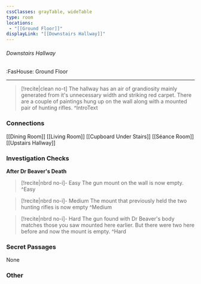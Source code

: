 ```yaml
---
cssClasses: grayTable, wideTable
type: room
locations:
 - "[[Ground Floor]]"
displayLink: "[[Downstairs Hallway]]"
---
```

###### Downstairs Hallway
<span class="sub2">:FasHouse: Ground Floor</span>

---

> [!recite|clean no-t]
>	The hallway has an air of grandiosity mainly generated from it's unnecessary width and striking red carpet. There are a couple of paintings hung up on the wall along with a mounted pair of hunting rifles.
>^IntroText
	
### Connections
[[Dining Room]]
[[Living Room]]
[[Cupboard Under Stairs]]
[[Séance Room]]
[[Upstairs Hallway]]

### Investigation Checks

**After Dr Beaver's Death**

> [!recite|nbrd no-i]- Easy
>	The gun mount on the wall is now empty.
>^Easy

> [!recite|nbrd no-i]- Medium
>	The mount that previously held the two hunting rifles is now empty
>^Medium

> [!recite|nbrd no-i]- Hard
>	The gun found with Dr Beaver's body matches those you saw mounted here earlier. But there were two here before and now the mount is empty.
>^Hard

### Secret Passages
None

### Other


